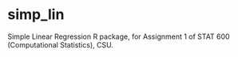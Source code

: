 # simp_lin
Simple Linear Regression R package, for Assignment 1 of STAT 600 (Computational Statistics), CSU.
